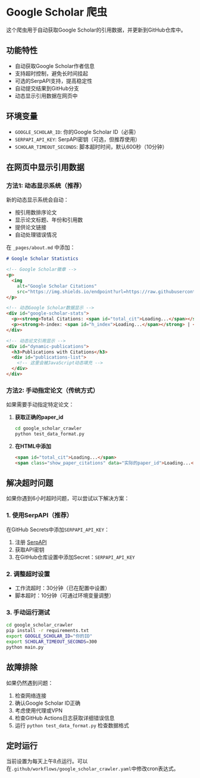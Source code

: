 # Google Scholar 爬虫

这个爬虫用于自动获取Google Scholar的引用数据，并更新到GitHub仓库中。

## 功能特性

- 自动获取Google Scholar作者信息
- 支持超时控制，避免长时间挂起
- 可选的SerpAPI支持，提高稳定性
- 自动提交结果到GitHub分支
- 动态显示引用数据在网页中

## 环境变量

- `GOOGLE_SCHOLAR_ID`: 你的Google Scholar ID（必需）
- `SERPAPI_API_KEY`: SerpAPI密钥（可选，但推荐使用）
- `SCHOLAR_TIMEOUT_SECONDS`: 脚本超时时间，默认600秒（10分钟）

## 在网页中显示引用数据

### 方法1: 动态显示系统（推荐）

新的动态显示系统会自动：
- 按引用数排序论文
- 显示论文标题、年份和引用数
- 提供论文链接
- 自动处理错误情况

在 `_pages/about.md` 中添加：
```markdown
# Google Scholar Statistics

<!-- Google Scholar徽章 -->
<p>
  <img 
    alt="Google Scholar Citations"
    src="https://img.shields.io/endpoint?url=https://raw.githubusercontent.com/StatXzy7/StatXzy7.github.io/google-scholar-stats/gs_data_shieldsio.json">
</p>

<!-- 动态Google Scholar数据显示 -->
<div id="google-scholar-stats">
  <p><strong>Total Citations: <span id="total_cit">Loading...</span></strong></p>
  <p><strong>h-index: <span id="h_index">Loading...</span></strong> | <strong>i10-index: <span id="i10_index">Loading...</span></strong></p>
</div>

<!-- 动态论文引用显示 -->
<div id="dynamic-publications">
  <h3>Publications with Citations</h3>
  <div id="publications-list">
    <!-- 这里会被JavaScript动态填充 -->
  </div>
</div>
```

### 方法2: 手动指定论文（传统方式）

如果需要手动指定特定论文：

1. **获取正确的paper_id**
   ```bash
   cd google_scholar_crawler
   python test_data_format.py
   ```

2. **在HTML中添加**
   ```html
   <span id="total_cit">Loading...</span>
   <span class="show_paper_citations" data="实际的paper_id">Loading...</span>
   ```

## 解决超时问题

如果你遇到6小时超时问题，可以尝试以下解决方案：

### 1. 使用SerpAPI（推荐）
在GitHub Secrets中添加`SERPAPI_API_KEY`：
1. 注册 [SerpAPI](https://serpapi.com/)
2. 获取API密钥
3. 在GitHub仓库设置中添加Secret：`SERPAPI_API_KEY`

### 2. 调整超时设置
- 工作流超时：30分钟（已在配置中设置）
- 脚本超时：10分钟（可通过环境变量调整）

### 3. 手动运行测试
```bash
cd google_scholar_crawler
pip install -r requirements.txt
export GOOGLE_SCHOLAR_ID="你的ID"
export SCHOLAR_TIMEOUT_SECONDS=300
python main.py
```

## 故障排除

如果仍然遇到问题：
1. 检查网络连接
2. 确认Google Scholar ID正确
3. 考虑使用代理或VPN
4. 检查GitHub Actions日志获取详细错误信息
5. 运行 `python test_data_format.py` 检查数据格式

## 定时运行

当前设置为每天上午8点运行。可以在`.github/workflows/google_scholar_crawler.yaml`中修改cron表达式。
